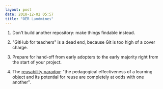 ```yaml
---
layout: post
date: 2018-12-02 05:57
title: "OER Landmines"
---
```


1. Don't build another repository: make things findable instead.

2. "GitHub for teachers" is a dead end, because Git is too high of a cover charge.

3. Prepare for hand-off from early adopters to the early majority right from the start of your project.

4. The [reusability paradox](https://opencontent.org/blog/archives/3854): "the pedagogical effectiveness of a learning object and its potential for reuse are completely at odds with one another".
